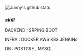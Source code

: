 ![Junny's github stats](https://github-readme-stats.vercel.app/api?username=Junnyjun&show_icons=true)


### *skill*    
   
 BACKEND : SRPING BOOT
   
 INFRA : DOCKER AWS K8S JENKINs
 
 
 DB : POSTGRE , MYSQL     



 
 





